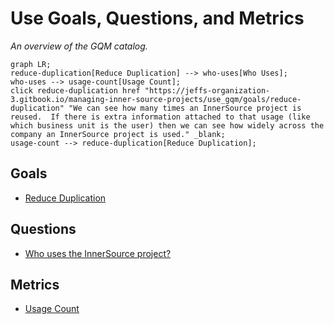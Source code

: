 # Use Goals, Questions, and Metrics


*An overview of the GQM catalog.*

```mermaid
graph LR;
reduce-duplication[Reduce Duplication] --> who-uses[Who Uses];
who-uses --> usage-count[Usage Count];
click reduce-duplication href "https://jeffs-organization-3.gitbook.io/managing-inner-source-projects/use_gqm/goals/reduce-duplication" "We can see how many times an InnerSource project is reused.  If there is extra information attached to that usage (like which business unit is the user) then we can see how widely across the company an InnerSource project is used." _blank;
usage-count --> reduce-duplication[Reduce Duplication];
```

## Goals

* [Reduce Duplication](../goals/reduce_duplication.md)  

## Questions

* [Who uses the InnerSource project?](../questions/who-uses.md)

## Metrics

* [Usage Count](../metrics/usage_count.md)
